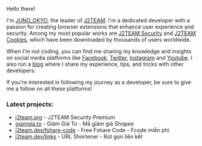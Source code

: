 Hello there!

I'm [JUNO_OKYO](https://www.facebook.com/junookyo.vn), the leader of [J2TEAM](https://www.facebook.com/J2TEAM-179034362668856). I'm a dedicated developer with a passion for creating browser extensions that enhance user experience and security. Among my most popular works are [J2TEAM Security](https://chrome.google.com/webstore/detail/j2team-security/hmlcjjclebjnfohgmgikjfnbmfkigocc) and [J2TEAM Cookies](https://chrome.google.com/webstore/detail/j2team-cookies/okpidcojinmlaakglciglbpcpajaibco), which have been downloaded by thousands of users worldwide.

When I'm not coding, you can find me sharing my knowledge and insights on social media platforms like [Facebook](https://www.facebook.com/J2TEAM.ManhTuan/), [Twitter](https://twitter.com/juno_okyo), [Instagram](https://www.instagram.com/junookyo) and [Youtube](https://www.youtube.com/channel/UCAwAe6QpxefpEb1R_S5EiOQ). I also run a [blog](https://www.junookyo.com/) where I share my experience, tips, and tricks with other developers.

If you're interested in following my journey as a developer, be sure to give me a follow on all these platforms!

### Latest projects:
- [j2team.org](https://j2team.org/) - J2TEAM Security Premium
- [giamgia.to](https://giamgia.to/) - Giảm Giá To - Mã giảm giá Shopee
- [j2team.dev/fshare-code](https://j2team.dev/fshare-code) - Free Fshare Code - Fcode miễn phí
- [j2team.dev/links](https://j2team.dev/links) - URL Shortener - Rút gọn liên kết
